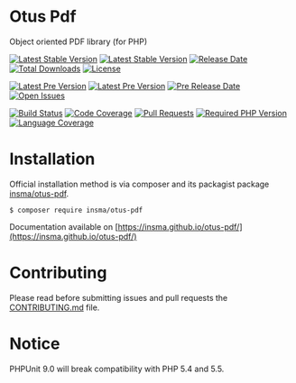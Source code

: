 # Otus Pdf
Object oriented PDF library (for PHP)

[![Latest Stable Version](https://img.shields.io/packagist/v/insma/otus-pdf.svg?style=flat-square&logo=packagist)](https://packagist.org/packages/insma/otus-pdf)
[![Latest Stable Version](https://img.shields.io/github/release/insma/otus-pdf.svg?style=flat-square&logo=github)](https://github.com/insma/otus-pdf/releases/latest)
[![Release Date](https://img.shields.io/github/release-date/insma/otus-pdf.svg?style=flat-square&logo=github)](https://github.com/insma/otus-pdf/releases)
[![Total Downloads](https://img.shields.io/packagist/dt/insma/otus-pdf.svg?style=flat-square&logo=packagist)](https://packagist.org/packages/insma/otus-pdf)
[![License](https://img.shields.io/github/license/insma/otus-pdf.svg?style=flat-square&logo=gnu)](https://github.com/insma/otus-pdf/blob/master/LICENSE)

[![Latest Pre Version](https://img.shields.io/packagist/vpre/insma/otus-pdf.svg?style=flat-square&logo=packagist)](https://packagist.org/packages/insma/otus-pdf)
[![Latest Pre Version](https://img.shields.io/github/release-pre/insma/otus-pdf.svg?style=flat-square&logo=github)](https://github.com/insma/otus-pdf/releases)
[![Pre Release Date](https://img.shields.io/github/release-date-pre/insma/otus-pdf.svg?style=flat-square&logo=github)](https://github.com/insma/otus-pdf/releases)
[![Open Issues](https://img.shields.io/github/issues/insma/otus-pdf.svg?style=flat-square&logo=github)](https://github.com/insma/otus-pdf/issues)

[![Build Status](https://img.shields.io/travis/com/insma/otus-pdf/develop.svg?style=flat-square&logo=travis)](https://travis-ci.org/insma/otus-pdf)
[![Code Coverage](https://img.shields.io/codecov/c/github/insma/otus-pdf/develop.svg?style=flat-square&logo=codecov)](https://codecov.io/gh/insma/otus-pdf)
[![Pull Requests](https://img.shields.io/github/issues-pr/insma/otus-pdf.svg?style=flat-square&logo=github)](https://github.com/insma/otus-pdf/pulls)
[![Required PHP Version](https://img.shields.io/packagist/php-v/insma/otus-pdf.svg?style=flat-square&logo=php)](https://php.net/)
[![Language Coverage](https://img.shields.io/github/languages/top/insma/otus-pdf.svg?style=flat-square&logo=github)](https://github.com/insma/otus-pdf)


Installation
============

Official installation method is via composer and its packagist package [insma/otus-pdf](https://packagist.org/packages/insma/otus-pdf).

```
$ composer require insma/otus-pdf
```

Documentation available on [https://insma.github.io/otus-pdf/](https://insma.github.io/otus-pdf/)

Contributing
============

Please read before submitting issues and pull requests the [CONTRIBUTING.md](https://github.com/insma/otus-pdf/blob/develop/README.md) file.

Notice
============

PHPUnit 9.0 will break compatibility with PHP 5.4 and 5.5.
